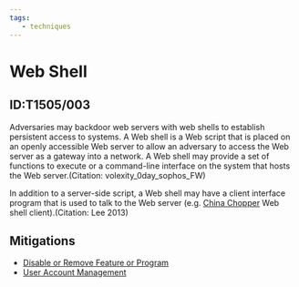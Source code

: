 ```yaml
---
tags:
   - techniques
---
```

# Web Shell
## ID:T1505/003
Adversaries may backdoor web servers with web shells to establish persistent access to systems. A Web shell is a Web script that is placed on an openly accessible Web server to allow an adversary to access the Web server as a gateway into a network. A Web shell may provide a set of functions to execute or a command-line interface on the system that hosts the Web server.(Citation: volexity_0day_sophos_FW)

In addition to a server-side script, a Web shell may have a client interface program that is used to talk to the Web server (e.g. [China Chopper](/mitre/software/S0020) Web shell client).(Citation: Lee 2013)
## Mitigations
* [Disable or Remove Feature or Program](/mitre/mitigations/M1042)
* [User Account Management](/mitre/mitigations/M1018)
